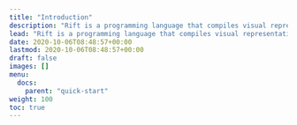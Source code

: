 ```yaml
---
title: "Introduction"
description: "Rift is a programming language that compiles visual representations to machine code focusing on performance and build times."
lead: "Rift is a programming language that compiles visual representations to machine code focusing on performance and build times."
date: 2020-10-06T08:48:57+00:00
lastmod: 2020-10-06T08:48:57+00:00
draft: false
images: []
menu:
  docs:
    parent: "quick-start"
weight: 100
toc: true
---
```

